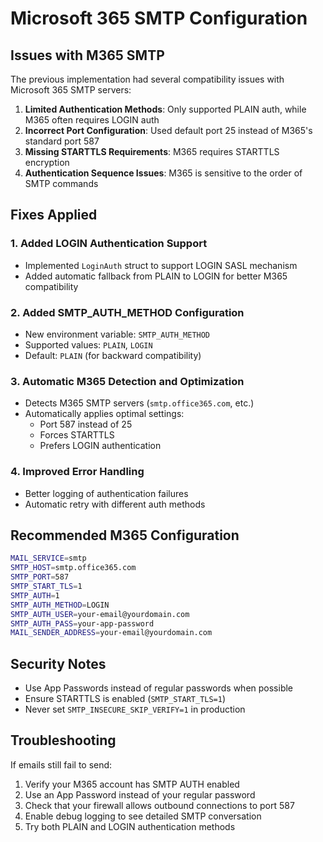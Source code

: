 # Microsoft 365 SMTP Configuration

## Issues with M365 SMTP

The previous implementation had several compatibility issues with Microsoft 365 SMTP servers:

1. **Limited Authentication Methods**: Only supported PLAIN auth, while M365 often requires LOGIN auth
2. **Incorrect Port Configuration**: Used default port 25 instead of M365's standard port 587
3. **Missing STARTTLS Requirements**: M365 requires STARTTLS encryption
4. **Authentication Sequence Issues**: M365 is sensitive to the order of SMTP commands

## Fixes Applied

### 1. Added LOGIN Authentication Support
- Implemented `LoginAuth` struct to support LOGIN SASL mechanism
- Added automatic fallback from PLAIN to LOGIN for better M365 compatibility

### 2. Added SMTP_AUTH_METHOD Configuration
- New environment variable: `SMTP_AUTH_METHOD`
- Supported values: `PLAIN`, `LOGIN`
- Default: `PLAIN` (for backward compatibility)

### 3. Automatic M365 Detection and Optimization
- Detects M365 SMTP servers (`smtp.office365.com`, etc.)
- Automatically applies optimal settings:
  - Port 587 instead of 25
  - Forces STARTTLS
  - Prefers LOGIN authentication

### 4. Improved Error Handling
- Better logging of authentication failures
- Automatic retry with different auth methods

## Recommended M365 Configuration

```bash
MAIL_SERVICE=smtp
SMTP_HOST=smtp.office365.com
SMTP_PORT=587
SMTP_START_TLS=1
SMTP_AUTH=1
SMTP_AUTH_METHOD=LOGIN
SMTP_AUTH_USER=your-email@yourdomain.com
SMTP_AUTH_PASS=your-app-password
MAIL_SENDER_ADDRESS=your-email@yourdomain.com
```

## Security Notes

- Use App Passwords instead of regular passwords when possible
- Ensure STARTTLS is enabled (`SMTP_START_TLS=1`)
- Never set `SMTP_INSECURE_SKIP_VERIFY=1` in production

## Troubleshooting

If emails still fail to send:

1. Verify your M365 account has SMTP AUTH enabled
2. Use an App Password instead of your regular password
3. Check that your firewall allows outbound connections to port 587
4. Enable debug logging to see detailed SMTP conversation
5. Try both PLAIN and LOGIN authentication methods